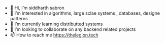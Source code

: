 - 👋 Hi, I’m siddharth sabron
- 👀 I’m interested in algorithms, large sclae systems , databases, designe patterns 
- 🌱 I’m currently learning distributted systems
- 💞️ I’m looking to collaborate on any backend related projects 
- 📫 How to reach me https://thelegion.tech

<!---
siddharthpandey1729/siddharthpandey1729 is a ✨ special ✨ repository because its `README.md` (this file) appears on your GitHub profile.
You can click the Preview link to take a look at your changes.
--->
